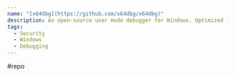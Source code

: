 ```yaml
---
name: "[x64dbg](https://github.com/x64dbg/x64dbg)"
description: An open-source user mode debugger for Windows. Optimized for reverse engineering and malware analysis.
tags:
  - Security
  - Windows
  - Debugging
---
```

#repo
